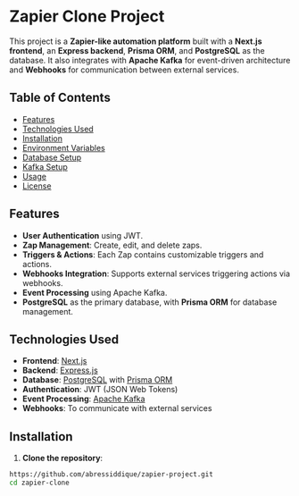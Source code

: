 # Zapier Clone Project

This project is a **Zapier-like automation platform** built with a **Next.js frontend**, an **Express backend**, **Prisma ORM**, and **PostgreSQL** as the database. It also integrates with **Apache Kafka** for event-driven architecture and **Webhooks** for communication between external services.

## Table of Contents

- [Features](#features)
- [Technologies Used](#technologies-used)
- [Installation](#installation)
- [Environment Variables](#environment-variables)
- [Database Setup](#database-setup)
- [Kafka Setup](#kafka-setup)
- [Usage](#usage)
- [License](#license)

## Features

- **User Authentication** using JWT.
- **Zap Management**: Create, edit, and delete zaps.
- **Triggers & Actions**: Each Zap contains customizable triggers and actions.
- **Webhooks Integration**: Supports external services triggering actions via webhooks.
- **Event Processing** using Apache Kafka.
- **PostgreSQL** as the primary database, with **Prisma ORM** for database management.

## Technologies Used

- **Frontend**: [Next.js](https://nextjs.org/)
- **Backend**: [Express.js](https://expressjs.com/)
- **Database**: [PostgreSQL](https://www.postgresql.org/) with [Prisma ORM](https://www.prisma.io/)
- **Authentication**: JWT (JSON Web Tokens)
- **Event Processing**: [Apache Kafka](https://kafka.apache.org/)
- **Webhooks**: To communicate with external services

## Installation

1. **Clone the repository**:

```bash
https://github.com/abressiddique/zapier-project.git
cd zapier-clone
